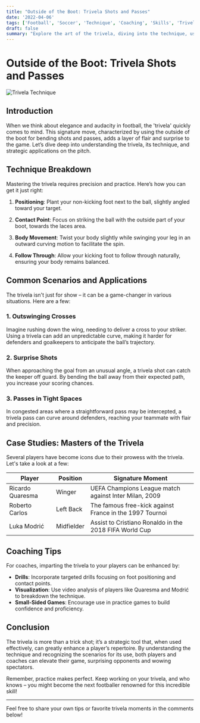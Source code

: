 ```yaml
---
title: "Outside of the Boot: Trivela Shots and Passes"
date: '2022-04-06'
tags: ['Football', 'Soccer', 'Technique', 'Coaching', 'Skills', 'Trivela', 'Shooting', 'Passing', 'Advanced Play']
draft: false
summary: "Explore the art of the trivela, diving into the technique, use cases, and notable players who excel at utilizing the outside of the boot to create jaw-dropping shots and passes."
---
```


# Outside of the Boot: Trivela Shots and Passes

![Trivela Technique](https://example.com/trivela-image.jpg)

## Introduction

When we think about elegance and audacity in football, the 'trivela' quickly comes to mind. This signature move, characterized by using the outside of the boot for bending shots and passes, adds a layer of flair and surprise to the game. Let’s dive deep into understanding the trivela, its technique, and strategic applications on the pitch.

## Technique Breakdown

Mastering the trivela requires precision and practice. Here’s how you can get it just right:

1. **Positioning**: Plant your non-kicking foot next to the ball, slightly angled toward your target.
   
2. **Contact Point**: Focus on striking the ball with the outside part of your boot, towards the laces area.
   
3. **Body Movement**: Twist your body slightly while swinging your leg in an outward curving motion to facilitate the spin.

4. **Follow Through**: Allow your kicking foot to follow through naturally, ensuring your body remains balanced.

## Common Scenarios and Applications

The trivela isn't just for show – it can be a game-changer in various situations. Here are a few:

### 1. **Outswinging Crosses**

Imagine rushing down the wing, needing to deliver a cross to your striker. Using a trivela can add an unpredictable curve, making it harder for defenders and goalkeepers to anticipate the ball’s trajectory.

### 2. **Surprise Shots**

When approaching the goal from an unusual angle, a trivela shot can catch the keeper off guard. By bending the ball away from their expected path, you increase your scoring chances.

### 3. **Passes in Tight Spaces**

In congested areas where a straightforward pass may be intercepted, a trivela pass can curve around defenders, reaching your teammate with flair and precision.

## Case Studies: Masters of the Trivela

Several players have become icons due to their prowess with the trivela. Let's take a look at a few:

| Player            | Position           | Signature Moment                                             |
|-------------------|--------------------|--------------------------------------------------------------|
| Ricardo Quaresma  | Winger             | UEFA Champions League match against Inter Milan, 2009        |
| Roberto Carlos    | Left Back          | The famous free-kick against France in the 1997 Tournoi      |
| Luka Modrić       | Midfielder         | Assist to Cristiano Ronaldo in the 2018 FIFA World Cup       |

## Coaching Tips

For coaches, imparting the trivela to your players can be enhanced by:

- **Drills**: Incorporate targeted drills focusing on foot positioning and contact points.
- **Visualization**: Use video analysis of players like Quaresma and Modrić to breakdown the technique.
- **Small-Sided Games**: Encourage use in practice games to build confidence and proficiency.

## Conclusion

The trivela is more than a trick shot; it’s a strategic tool that, when used effectively, can greatly enhance a player’s repertoire. By understanding the technique and recognizing the scenarios for its use, both players and coaches can elevate their game, surprising opponents and wowing spectators.

Remember, practice makes perfect. Keep working on your trivela, and who knows – you might become the next footballer renowned for this incredible skill!

---

Feel free to share your own tips or favorite trivela moments in the comments below!
```